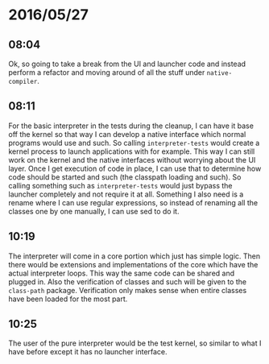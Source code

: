 # 2016/05/27

## 08:04

Ok, so going to take a break from the UI and launcher code and instead perform
a refactor and moving around of all the stuff under `native-compiler`.

## 08:11

For the basic interpreter in the tests during the cleanup, I can have it base
off the kernel so that way I can develop a native interface which normal
programs would use and such. So calling `interpreter-tests` would create a
kernel process to launch applications with for example. This way I can still
work on the kernel and the native interfaces without worrying about the UI
layer. Once I get execution of code in place, I can use that to determine how
code should be started and such (the classpath loading and such). So calling
something such as `interpreter-tests` would just bypass the launcher
completely and not require it at all. Something I also need is a rename where
I can use regular expressions, so instead of renaming all the classes one by
one manually, I can use sed to do it.

## 10:19

The interpreter will come in a core portion which just has simple logic. Then
there would be extensions and implementations of the core which have the
actual interpreter loops. This way the same code can be shared and plugged in.
Also the verification of classes and such will be given to the `class-path`
package. Verification only makes sense when entire classes have been loaded
for the most part.

## 10:25

The user of the pure interpreter would be the test kernel, so similar to what
I have before except it has no launcher interface.


